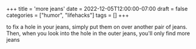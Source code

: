 +++
title = 'more jeans'
date = 2022-12-05T12:00:00-07:00
draft = false
categories = ["humor", "lifehacks"]
tags = []
+++

to fix a hole in your jeans, simply put them on over another pair of jeans. Then, when you look into the hole in the outer jeans, you'll only find more jeans